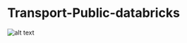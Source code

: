 # Transport-Public-databricks
![alt text](https://cdn.discordapp.com/attachments/1112730390365483088/1156665344325333022/databricks-logo-650c6775f272b749156461.png?ex=6515cc0b&is=65147a8b&hm=39aaa4bd8afd5b7f6b6c61a5baae25fbd5cb8d11e64c124bb07e3df355590c0e&)
